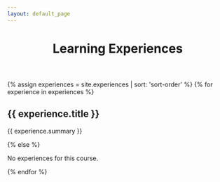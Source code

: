 ```yaml
---
layout: default_page
---
```


<header><h1>Learning Experiences</h1></header>

<main class="container">

{% assign experiences = site.experiences | sort: 'sort-order' %}
{% for experience in experiences %}
<div class="experience {% cycle 'section-bg1', 'section-bg2' %}">

  <h2>{{ experience.title }}</h2>
  <p>{{ experience.summary }}</p>

</div>
{% else %}

  <p>No experiences for this course.</p>

{% endfor %}

</main>
